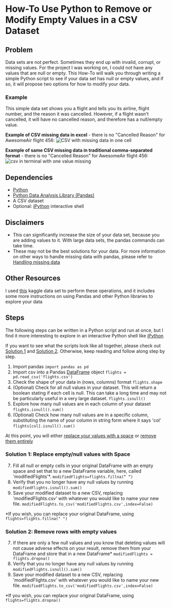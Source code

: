 # How-To Use Python to Remove or Modify Empty Values in a CSV Dataset
## Problem 
Data sets are not perfect. Sometimes they end up with invalid, corrupt, or missing values. For the project I was working on, I could not have any values that are null or empty. This How-To will walk you through writing a simple Python script to see if your data set has null or empty values, and if so, it will propose two options for how to modify your data.

### Example
This simple data set shows you a flight and tells you its airline, flight number, and the reason it was cancelled. However, if a flight wasn't cancelled, it will have no cancelled reason, and therefore has a null/empty value.

**Example of CSV missing data in excel** - there is no "Cancelled Reason" for AwesomeAir flight 456:
![CSV with missing data in one cell](https://github.com/leahecole/pythonPandasRemoveModifyEmptyValues/blob/master/images/excel.png)


**Example of same CSV missing data in traditional comma-separated format** - there is no "Cancelled Reason" for AwesomeAir flight 456:
![csv in terminal with one value missing](https://github.com/leahecole/pythonPandasRemoveModifyEmptyValues/blob/master/images/csv.png) 


## Dependencies
- [Python](https://www.python.org/downloads/)
- [Python Data Analysis Library (Pandas) ](https://pandas.pydata.org/pandas-docs/stable/install.html#installing-from-pypi)
- A CSV dataset
- Optional: [iPython](https://ipython.org/) interactive shell

## Disclaimers
- This can significantly increase the size of your data set, because you are adding values to it. With large data sets, the pandas commands can take time.
- These may not be the best solutions for your data. For more information on other ways to handle missing data with pandas, please refer to [Handling missing data](https://pandas.pydata.org/pandas-docs/stable/missing_data.html)

## Other Resources 
I used [this](https://www.kaggle.com/usdot/flight-delays) kaggle data set to perform these operations, and it includes some more instructions on using Pandas and other Python libraries to explore your data


## Steps
The following steps can be written in a Python script and run at once, but I find it more interesting to explore in an interactive Python shell like [iPython](https://ipython.org/)

If you want to see what the scripts look like all together, please check out [Solution 1](https://github.com/leahecole/pythonPandasRemoveModifyEmptyValues/blob/master/solution1.py) and [Solution 2](https://github.com/leahecole/pythonPandasRemoveModifyEmptyValues/blob/master/solution2.py). Otherwise, keep reading and follow along step by step.

1. Import pandas `import pandas as pd`
2. Import csv into a Pandas [DataFrame](https://pandas.pydata.org/pandas-docs/stable/generated/pandas.DataFrame.html) object `flights = pd.read_csv('flights.csv')`
3. Check the shape of your data in (rows, columns) format `flights.shape`
3. (Optional) Check for all null values in your dataset. This will return a boolean stating if each cell is null. This can take a long time and may not be particularly useful in a very large dataset. `flights.isnull()`
4. Explore how many null values are in each column of your dataset `flights.isnull().sum()`
5. (Optional) Check how many null values are in a specific column, substituting the name of your column in string form where it says 'col' `flights[col].isnull().sum()`

At this point, you will either [replace your values with a space](#sol1) or [remove them entirely](#sol2)
### Solution 1: Replace empty/null values with Space <a id="sol1"></a>

7. Fill all null or empty cells in your original DataFrame with an empty space and set that to a new DataFrame variable, here, called 'modifiedFlights'*. `modifiedFlights=flights.fillna(“ “)`
8. Verify that you no longer have any null values by running `modifiedFlights.isnull().sum()`
9. Save your modified dataset to a new CSV, replacing 'modifiedFlights.csv' with whatever you would like to name your new file. `modifiedFlights.to_csv('modifiedFlights.csv',index=False)`

*If you wish, you can replace your original DataFrame, using `flights=flights.fillna(" ")`

### Solution 2: Remove rows with empty values <a id="sol2"></a>
7. If there are only a few null values and you know that deleting values will not cause adverse effects on your result, remove them from your DataFrame and store that in a new DataFrame* `modifiedFlights = flights.dropna()`
8. Verify that you no longer have any null values by running `modifiedFlights.isnull().sum()`
9. Save your modified dataset to a new CSV, replacing 'modifiedFlights.csv' with whatever you would like to name your new file. `modifiedFlights.to_csv('modifiedFlights.csv',index=False)`

*If you wish, you can replace your original DataFrame, using `flights=flights.dropna()`


